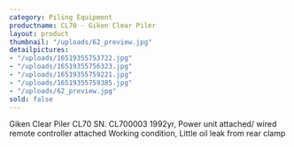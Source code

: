 ```yaml
---
category: Piling Equipment
productname: CL70 - Giken Clear Piler
layout: product
thumbnail: "/uploads/62_preview.jpg"
detailpictures:
- "/uploads/16519355753722.jpg"
- "/uploads/16519355756323.jpg"
- "/uploads/16519355759221.jpg"
- "/uploads/16519355759385.jpg"
- "/uploads/62_preview.jpg"
sold: false
---
```


Giken Clear Piler
CL70
SN. CL700003
1992yr, Power unit attached/ wired remote controller attached
Working condition, Little oil leak from rear clamp


